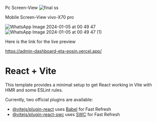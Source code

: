 
Pc Screen-View
![final ss](https://github.com/Rohit7814/admin_dashboard/assets/108716973/8d782dca-d0cf-48d7-8758-02be02f65968)

Mobile Screen-View vivo-X70 pro


![WhatsApp Image 2024-01-05 at 00 49 47](https://github.com/Rohit7814/admin_dashboard/assets/108716973/ce50c08e-74b3-40c0-be63-f485063295fc)
![WhatsApp Image 2024-01-05 at 00 49 47 (1)](https://github.com/Rohit7814/admin_dashboard/assets/108716973/4cc2b875-6235-4e33-95b0-db24ba76d698)


Here is the link for the live preview

https://admin-dashboard-eta-eosin.vercel.app/





# React + Vite

This template provides a minimal setup to get React working in Vite with HMR and some ESLint rules.

Currently, two official plugins are available:

- [@vitejs/plugin-react](https://github.com/vitejs/vite-plugin-react/blob/main/packages/plugin-react/README.md) uses [Babel](https://babeljs.io/) for Fast Refresh
- [@vitejs/plugin-react-swc](https://github.com/vitejs/vite-plugin-react-swc) uses [SWC](https://swc.rs/) for Fast Refresh
